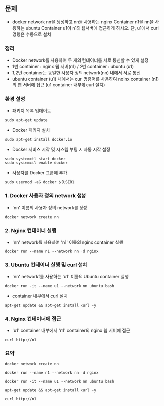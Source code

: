 ## 문제
- docker network nn을 생성하고 nn을 사용하는 nginx Container n1을 nn을 사용하는 ubuntu Container u1이 n1의 웹서버에 접근하게 하시오. 단, u1에서 curl 명령은 수동으로 설치

### 정리
- Docker network를 사용하여 두 개의 컨테이너를 서로 통신할 수 있게 설정
- 1번 container : nginx 웹 서버(n1)  /  2번 container : ubuntu (u1)
- 1,2번 container는 동일한 사용자 정의 network(nn) 내에서 서로 통신
- ubuntu container (u1) 내에서는 curl 명령어를 사용하여 nginx container (n1)의 웹 서버에 접근 (u1 container 내부에 curl 설치) 

### 환경 설정
- 패키지 목록 업데이트
```
sudo apt-get update
```

- Docker 패키지 설치
```
sudo apt-get install docker.io
```
- Docker 서비스 시작 및 시스템 부팅 시 자동 시작 설정
```
sudo systemctl start docker
sudo systemctl enable docker
```
- 사용자를 Docker 그룹에 추가
```
sudo usermod -aG docker ${USER}
```
### 1. Docker 사용자 정의 network 생성
- 'nn' 이름의 사용자 정의 network를 생성
```
docker network create nn
```

### 2. Nginx 컨테이너 실행
- 'nn' network를 사용하여 'n1' 이름의 nginx container 실행
```
docker run --name n1 --network nn -d nginx
```

### 3. Ubuntu 컨테이너 실행 및 curl 설치
- 'nn' networkf를 사용하는 'u1' 이름의 Ubuntu container 실행
```
docker run -it --name u1 --network nn ubuntu bash
```
- container 내부에서 curl 설치
```
apt-get update && apt-get install curl -y
```

### 4. Nginx 컨테이너에 접근
- 'u1' container 내부에서 'n1' container의  nginx 웹 서버에 접근
```
curl http://n1
```


### 요약
```
docker network create nn

docker run --name n1 --network nn -d nginx

docker run -it --name u1 --network nn ubuntu bash

apt-get update && apt-get install curl -y

curl http://n1
```

